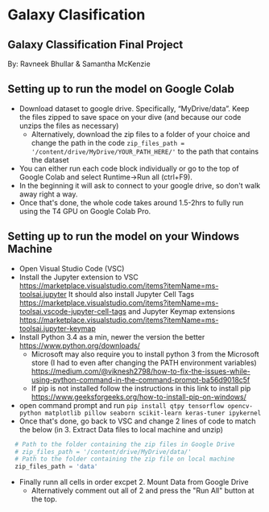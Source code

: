 # Galaxy Clasification
## Galaxy Classification Final Project
By: Ravneek Bhullar & Samantha McKenzie

## Setting up to run the model on Google Colab 
- Download dataset to google drive. Specifically, “MyDrive/data”. Keep the files zipped to save space on your dive (and because our code unzips the files as necessary)
	- Alternatively, download the zip files to a folder of your choice and change the path in the code
	  ``zip_files_path = '/content/drive/MyDrive/YOUR_PATH_HERE/'`` to the path that contains the dataset
- You can either run each code block individually or go to the top of Google Colab and select Runtime->Run all (ctrl+F9).
- In the beginning it will ask to connect to your google drive, so don't walk away right a way.
- Once that's done, the whole code takes around 1.5-2hrs to fully run using the T4 GPU on Google Colab Pro.
## Setting up to run the model on your Windows Machine
- Open Visual Studio Code (VSC)
- Install the Jupyter extension to VSC https://marketplace.visualstudio.com/items?itemName=ms-toolsai.jupyter
  It should also install Jupyter Cell Tags https://marketplace.visualstudio.com/items?itemName=ms-toolsai.vscode-jupyter-cell-tags and Jupyter Keymap extensions https://marketplace.visualstudio.com/items?itemName=ms-toolsai.jupyter-keymap
- Install Python 3.4 as a min, newer the version the better https://www.python.org/downloads/
	- Microsoft may also require you to install python 3 from the Microsoft store (I had to even after changing the PATH environment variables) https://medium.com/@viknesh2798/how-to-fix-the-issues-while-using-python-command-in-the-command-prompt-ba56d9018c5f
	- If pip is not installed follow the instructions in this link to install pip https://www.geeksforgeeks.org/how-to-install-pip-on-windows/
- open command prompt and run ``pip install qtpy tensorflow opencv-python matplotlib pillow seaborn scikit-learn keras-tuner ipykernel``
- Once that's done, go back to VSC and change 2 lines of code to match the below (in 3. Extract Data files to local machine and unzip)
```python
  # Path to the folder containing the zip files in Google Drive
  # zip_files_path = '/content/drive/MyDrive/data/'
  # Path to the folder containing the zip file on local machine
  zip_files_path = 'data'
```

- Finally runn all cells in order excpet 2. Mount Data from Google Drive
	- Alternatively comment out all of 2 and press the "Run All" button at the top.
 ##
